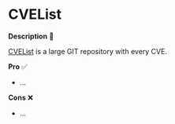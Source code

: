 # CVEList

<div class="row row-cols-lg-2"><div>

**Description** 🍁

[CVEList](https://github.com/CVEProject/cvelist) is a large GIT repository with every CVE.
</div><div>

**Pro** ✅

* ...

**Cons** ❌

* ...
</div></div>